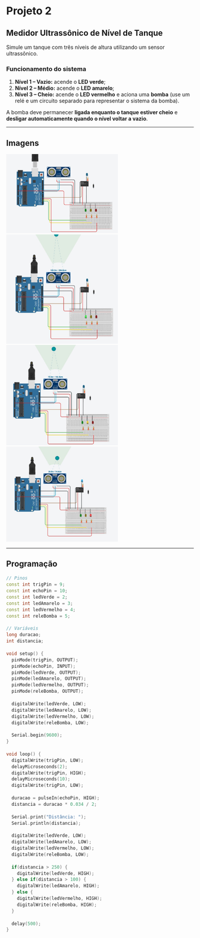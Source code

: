 # Projeto 2

## Medidor Ultrassônico de Nível de Tanque

Simule um tanque com três níveis de altura utilizando um sensor ultrassônico.

### Funcionamento do sistema

1. **Nível 1 – Vazio:** acende o **LED verde**;  
2. **Nível 2 – Médio:** acende o **LED amarelo**;  
3. **Nível 3 – Cheio:** acende o **LED vermelho** e aciona uma **bomba** (use um relé e um circuito separado para representar o sistema da bomba).  

A bomba deve permanecer **ligada enquanto o tanque estiver cheio** e **desligar automaticamente quando o nível voltar a vazio**.

---

## Imagens

<img src="Imagens/project-2-1.jpeg" width="300">
<img src="Imagens/project-2-2.jpeg" width="300">
<img src="Imagens/project-2-3.jpeg" width="300">
<img src="Imagens/project-2-4.jpeg" width="300">

---

## Programação

```cpp
// Pinos
const int trigPin = 9;
const int echoPin = 10;
const int ledVerde = 2;
const int ledAmarelo = 3;
const int ledVermelho = 4;
const int releBomba = 5;

// Variáveis
long duracao;
int distancia;

void setup() {
  pinMode(trigPin, OUTPUT);
  pinMode(echoPin, INPUT);
  pinMode(ledVerde, OUTPUT);
  pinMode(ledAmarelo, OUTPUT);
  pinMode(ledVermelho, OUTPUT);
  pinMode(releBomba, OUTPUT);

  digitalWrite(ledVerde, LOW);
  digitalWrite(ledAmarelo, LOW);
  digitalWrite(ledVermelho, LOW);
  digitalWrite(releBomba, LOW);

  Serial.begin(9600);
}

void loop() {
  digitalWrite(trigPin, LOW);
  delayMicroseconds(2);
  digitalWrite(trigPin, HIGH);
  delayMicroseconds(10);
  digitalWrite(trigPin, LOW);

  duracao = pulseIn(echoPin, HIGH);
  distancia = duracao * 0.034 / 2; 

  Serial.print("Distância: ");
  Serial.println(distancia);

  digitalWrite(ledVerde, LOW);
  digitalWrite(ledAmarelo, LOW);
  digitalWrite(ledVermelho, LOW);
  digitalWrite(releBomba, LOW);

  if(distancia > 250) { 
    digitalWrite(ledVerde, HIGH);
  } else if(distancia > 100) { 
    digitalWrite(ledAmarelo, HIGH);
  } else { 
    digitalWrite(ledVermelho, HIGH);
    digitalWrite(releBomba, HIGH);
  }

  delay(500);
}

